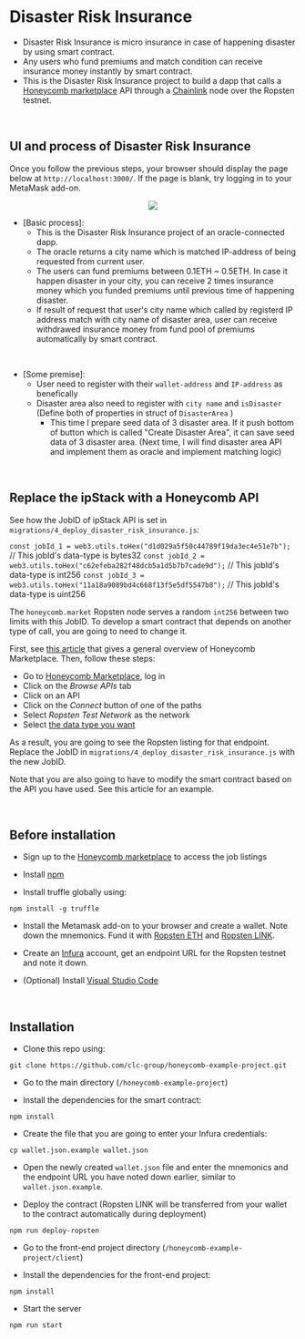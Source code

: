 # Disaster Risk Insurance
- Disaster Risk Insurance is micro insurance in case of happening disaster by using smart contract.
- Any users who fund premiums and match condition can receive insurance money instantly by smart contract. 
- This is the Disaster Risk Insurance project to build a dapp that calls a [Honeycomb marketplace](https://honeycomb.market) API through a [Chainlink](https://chain.link) node over the Ropsten testnet.


<br>

## UI and process of Disaster Risk Insurance

Once you follow the previous steps, your browser should display the page below at `http://localhost:3000/`.
If the page is blank, try logging in to your MetaMask add-on.

<p align="center">
  <img src="https://user-images.githubusercontent.com/19357502/69968567-f4e1e780-151a-11ea-9a1c-2f2015e51e05.png"/>
</p>

- [Basic process]:
  - This is the Disaster Risk Insurance project of an oracle-connected dapp.
  - The oracle returns a city name which is matched IP-address of being requested from current user.
  - The users can fund premiums between 0.1ETH ~ 0.5ETH.
  In case it happen disaster in your city, you can receive 2 times insurance money which you funded premiums until previous time of happening disaster.
  - If result of request that user's city name which called by registerd IP address match with city name of disaster area, user can receive withdrawed insurance money from fund pool of premiums automatically by smart contract. 

<br>

- [Some premise]:
  - User need to register with their `wallet-address` and `IP-address` as benefically
  - Disaster area also need to register with `city name` and `isDisaster`  (Define both of properties in struct of `DisasterArea` ) 
    - This time I prepare seed data of 3 disaster area. If it push bottom of button which is called "Create Disaster Area", it can save seed data of 3 disaster area.
    (Next time, I will find disaster area API and implement them as oracle and implement matching logic)

<br>


## Replace the ipStack with a Honeycomb API

See how the JobID of ipStack API is set in `migrations/4_deploy_disaster_risk_insurance.js`:

`const jobId_1 = web3.utils.toHex("d1d029a5f50c44789f19da3ec4e51e7b");`    // This jobId's data-type is bytes32
`const jobId_2 = web3.utils.toHex("c62efeba282f48dcb5a1d5b7b7cade9d");`    // This jobId's data-type is int256
`const jobId_3 = web3.utils.toHex("11a18a9089bd4c668f13f5e5df5547b8");`    // This jobId's data-type is uint256

The `honeycomb.market` Ropsten node serves a random `int256` between two limits with this JobID.
To develop a smart contract that depends on another type of call, you are going to need to change it.

First, see [this article](https://medium.com/clc-group/honeycomb-marketplace-101-for-ethereum-developers-c7c63c2d3049) that gives a general overview of Honeycomb Marketplace.
Then, follow these steps:
- Go to [Honeycomb Marketplace](https://honeycomb.market), log in
- Click on the *Browse APIs* tab
- Click on an API
- Click on the *Connect* button of one of the paths
- Select *Ropsten Test Network* as the network
- Select [the data type you want](https://medium.com/clc-group/how-to-choose-the-data-type-on-honeycomb-marketplace-f77552099a1f)

As a result, you are going to see the Ropsten listing for that endpoint.
Replace the JobID in `migrations/4_deploy_disaster_risk_insurance.js` with the new JobID.

Note that you are also going to have to modify the smart contract based on the API you have used.
See this article for an example.

<br>


## Before installation

- Sign up to the [Honeycomb marketplace](https://honeycomb.marketplace) to access the job listings

- Install [npm](https://www.npmjs.com/get-npm)

- Install truffle globally using:

`npm install -g truffle`

- Install the Metamask add-on to your browser and create a wallet.
Note down the mnemonics.
Fund it with [Ropsten ETH](https://faucet.metamask.io/) and [Ropsten LINK](https://ropsten.chain.link/).

- Create an [Infura](https://infura.io/) account, get an endpoint URL for the Ropsten testnet and note it down.

- (Optional) Install [Visual Studio Code](https://code.visualstudio.com/)

<br>

## Installation

- Clone this repo using:

`git clone https://github.com/clc-group/honeycomb-example-project.git`

- Go to the main directory (`/honeycomb-example-project`)

- Install the dependencies for the smart contract:

`npm install`

- Create the file that you are going to enter your Infura credentials:

`cp wallet.json.example wallet.json`

- Open the newly created `wallet.json` file and enter the mnemonics and the endpoint URL you have noted down earlier, similar to `wallet.json.example`.

- Deploy the contract (Ropsten LINK will be transferred from your wallet to the contract automatically during deployment)

`npm run deploy-ropsten`

- Go to the front-end project directory (`/honeycomb-example-project/client`)

- Install the dependencies for the front-end project:

`npm install`

- Start the server

`npm run start`
